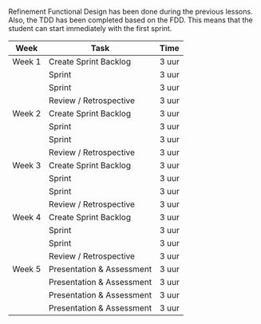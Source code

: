 Refinement Functional Design has been done during the previous lessons.
Also, the TDD has been completed based on the FDD.
This means that the student can start immediately with the first sprint.

| Week   | Task                      | Time  |
|--------|---------------------------|-------|
| Week 1 | Create Sprint Backlog     | 3 uur |
|        | Sprint                    | 3 uur |
|        | Sprint                    | 3 uur |
|        | Review / Retrospective    | 3 uur |
| Week 2 | Create Sprint Backlog     | 3 uur |
|        | Sprint                    | 3 uur |
|        | Sprint                    | 3 uur |
|        | Review / Retrospective    | 3 uur |
| Week 3 | Create Sprint Backlog     | 3 uur |
|        | Sprint                    | 3 uur |
|        | Sprint                    | 3 uur |
|        | Review / Retrospective    | 3 uur |
| Week 4 | Create Sprint Backlog     | 3 uur |
|        | Sprint                    | 3 uur |
|        | Sprint                    | 3 uur |
|        | Review / Retrospective    | 3 uur |
| Week 5 | Presentation & Assessment | 3 uur |
|        | Presentation & Assessment | 3 uur |
|        | Presentation & Assessment | 3 uur |
|        | Presentation & Assessment | 3 uur |
